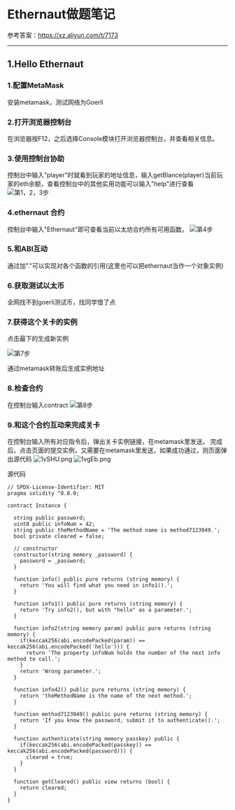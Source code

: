 # Ethernaut做题笔记
参考答案：https://xz.aliyun.com/t/7173
***

## 1.Hello Ethernaut
### 1.配置MetaMask
安装metamask，测试网络为Goerli

### 2.打开浏览器控制台
在浏览器按F12，之后选择Console模块打开浏览器控制台，并查看相关信息。

### 3.使用控制台协助
控制台中输入"player"时就看到玩家的地址信息，输入getBlance(player)当前玩家的eth余额，查看控制台中的其他实用功能可以输入"help"进行查看
![第1，2，3步](https://i.328888.xyz/2023/03/22/1hHrV.png)

### 4.ethernaut 合约
控制台中输入"Ethernaut"即可查看当前以太坊合约所有可用函数。
![第4步](https://i.328888.xyz/2023/03/22/1h2AN.png)

### 5.和ABI互动
通过加"."可以实现对各个函数的引用(这里也可以把ethernaut当作一个对象实例)

### 6.获取测试以太币
全网找不到goerli测试币，找同学借了点

### 7.获得这个关卡的实例
点击最下的生成新实例

![第7步](https://i.328888.xyz/2023/03/22/1o8OC.png)

通过metamask转账后生成实例地址

### 8.检查合约
在控制台输入contract
![第8步](https://i.328888.xyz/2023/03/22/1Spqv.png)

### 9.和这个合约互动来完成关卡
在控制台输入所有对应指令后，弹出关卡实例链接，在metamask里发送。
完成后，点击页面的提交实例，又需要在metamask里发送，如果成功通过，则页面弹出源代码
![1vSHU.png](https://i.328888.xyz/2023/03/22/1vSHU.png)
![1vgEb.png](https://i.328888.xyz/2023/03/22/1vgEb.png)

源代码
```
// SPDX-License-Identifier: MIT
pragma solidity ^0.8.0;

contract Instance {

  string public password;
  uint8 public infoNum = 42;
  string public theMethodName = 'The method name is method7123949.';
  bool private cleared = false;

  // constructor
  constructor(string memory _password) {
    password = _password;
  }

  function info() public pure returns (string memory) {
    return 'You will find what you need in info1().';
  }

  function info1() public pure returns (string memory) {
    return 'Try info2(), but with "hello" as a parameter.';
  }

  function info2(string memory param) public pure returns (string memory) {
    if(keccak256(abi.encodePacked(param)) == keccak256(abi.encodePacked('hello'))) {
      return 'The property infoNum holds the number of the next info method to call.';
    }
    return 'Wrong parameter.';
  }

  function info42() public pure returns (string memory) {
    return 'theMethodName is the name of the next method.';
  }

  function method7123949() public pure returns (string memory) {
    return 'If you know the password, submit it to authenticate().';
  }

  function authenticate(string memory passkey) public {
    if(keccak256(abi.encodePacked(passkey)) == keccak256(abi.encodePacked(password))) {
      cleared = true;
    }
  }

  function getCleared() public view returns (bool) {
    return cleared;
  }
}
```